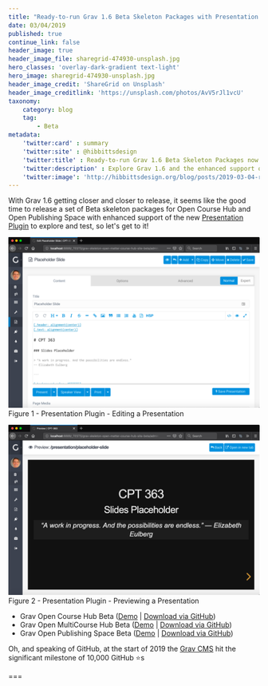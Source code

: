 ```yaml
---
title: "Ready-to-run Grav 1.6 Beta Skeleton Packages with Presentation Plugin now Available🚀"
date: 03/04/2019
published: true
continue_link: false
header_image: true
header_image_file: sharegrid-474930-unsplash.jpg
hero_classes: 'overlay-dark-gradient text-light'
hero_image: sharegrid-474930-unsplash.jpg
header_image_credit: 'ShareGrid on Unsplash'
header_image_creditlink: 'https://unsplash.com/photos/AvV5rJl1vcU'
taxonomy:
    category: blog
    tag:
        - Beta
metadata:
    'twitter:card' : summary
    'twitter:site' : @hibbittsdesign
    'twitter:title' : Ready-to-run Grav 1.6 Beta Skeleton Packages now Available
    'twitter:description' : Explore Grav 1.6 and the enhanced support of the Presentation Plugin in new Open Course Hub and Open Publishing Space skeleton packages (PHP 7.1.3 or greater required).
    'twitter:image': 'http://hibbittsdesign.org/blog/posts/2019-03-04-ready-to-run-grav-16-beta-skeleton-packages-with-presentation-plugin-now-available/sharegrid-474930-unsplash.jpg'
---
```


With Grav 1.6 getting closer and closer to release, it seems like the good time to release a set of Beta skeleton packages for Open Course Hub and Open Publishing Space with enhanced support of the new [Presentation Plugin](https://github.com/OleVik/grav-plugin-presentation) to explore and test, so let's get to it!

![Presentation Plugin - Editing a Presentation](images/presentation-1.png)  
Figure 1 - Presentation Plugin - Editing a Presentation  

![Presentation Plugin - Previewing a Presentation](images/presentation-2.png)  
Figure 2 - Presentation Plugin - Previewing a Presentation

* Grav Open Course Hub Beta ([Demo](http://test.hibbittsdesign.org/grav-skeleton-open-matter-course-hub-site-beta/) | [Download via GitHub](https://github.com/hibbitts-design/grav-skeleton-course-hub/releases))
* Grav Open MultiCourse Hub Beta ([Demo](http://test.hibbittsdesign.org/grav-skeleton-open-matter-multicourse-hub-site-beta/) | [Download via GitHub](https://github.com/hibbitts-design/grav-skeleton-course-hub/releases))
* Grav Open Publishing Space Beta ([Demo](http://test.hibbittsdesign.org/grav-skeleton-open-publishing-space-site-beta/) | [Download via GitHub](https://github.com/hibbitts-design/grav-skeleton-open-publishing-space/releases))

Oh, and speaking of GitHub, at the start of 2019 the [Grav CMS](https://github.com/getgrav/grav) hit the significant milestone of 10,000 GitHub ⭐️s

===
